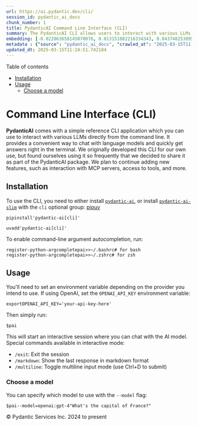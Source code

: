 ```yaml
---
url: https://ai.pydantic.dev/cli/
session_id: pydantic_ai_docs
chunk_number: 1
title: PydanticAI Command Line Interface (CLI)
summary: The PydanticAI CLI allows users to interact with various LLMs directly from the command line, providing a convenient chat and answer retrieval mechanism. Initially developed for internal use, the CLI will continue to evolve with new features, including MCP server interactions and additional tools. Installation requires the pydantic-ai package or the slim version with the 'cli' optional group.
embedding: [-0.022863658145070076, 0.013151882216334343, 0.043740253895521164, -0.04197673127055168, 0.013934288173913956, -0.010966110974550247, -0.018231315538287163, 0.045950863510370255, -0.024850722402334213, 0.03529522940516472, -0.005951878614723682, -0.0769987404346466, 0.0027135845739394426, -0.013810097239911556, -0.018914368003606796, -0.022354472428560257, -0.023099621757864952, 0.038101956248283386, -0.005933249834924936, 0.049701444804668427, 0.024863142520189285, 0.03427685797214508, 0.0006256147753447294, 0.011916176415979862, 0.014157832600176334, -0.0014584740856662393, -0.009891854599118233, 0.01770970970392227, -0.03206624835729599, -0.01021475251764059, -0.00897904671728611, -0.017560681328177452, -0.06413249671459198, -0.018802596256136894, -0.020094187930226326, -0.012077624909579754, -0.003142045345157385, 0.010307895950973034, -0.0105935363098979, 0.0071968985721468925, -0.03360622376203537, -0.03703391179442406, 0.0474163219332695, 0.02749600261449814, -0.07521038502454758, -0.015635712072253227, 0.011891338042914867, 0.008631310425698757, 0.004958346486091614, -0.0010789138032123446, -0.06507635861635208, 0.04371541365981102, -0.029309198260307312, 0.0050204419530928135, -0.007023030426353216, -0.011562230065464973, 0.017622776329517365, 0.00763156870380044, 0.016505053266882896, -0.03191722184419632, 0.008389136753976345, -0.005147738382220268, -0.016542309895157814, 0.046522144228219986, -0.024565082043409348, -0.04423701763153076, -0.0271979421377182, 0.03817647323012352, -0.055339738726615906, -0.0361148938536644, -0.006824323907494545, 0.01749858446419239, -0.06264220178127289, -0.007085125893354416, 0.004129367880523205, -0.043814767152071, -0.031942058354616165, 0.05946289747953415, 0.0037536886520683765, -0.032140765339136124, -0.015486682765185833, 0.013263653963804245, -0.007265203632414341, -0.026974398642778397, -0.006280986126512289, -0.03226495534181595, -0.06408282369375229, 0.04888178035616875, -0.02298785001039505, -0.03328332677483559, -0.002213713712990284, 0.01754826121032238, -0.042150601744651794, 0.013760420493781567, 0.07640261948108673, -0.001508150715380907, 0.016194574534893036, -0.014555245637893677, 0.002583183581009507, 0.010506602004170418, 0.03233947232365608, -0.030650466680526733, -0.018280992284417152, 0.011760937049984932, 0.05044659599661827, 0.019833385944366455, 0.06944789737462997, 0.011369733139872551, 0.002778785303235054, 0.01662924513220787, -0.10531440377235413, 0.01069909892976284, -0.01311462465673685, 0.00018851883942261338, -0.052210114896297455, 0.015287975780665874, 0.021025624126195908, -0.0067373900674283504, 0.004933508113026619, -0.06860339641571045, -0.0018007770413532853, 0.010599746368825436, 0.06244349479675293, 0.01057490799576044, 0.00010216693044640124, -0.012816565111279488, -0.01151876337826252, -0.06254284828901291, -0.030054347589612007, -0.017486166208982468, -0.012127301655709743, 0.02247866429388523, 0.03884710744023323, -0.049800798296928406, -0.007463910151273012, -0.022602856159210205, -0.026775691658258438, 0.006032602861523628, -0.019771289080381393, 0.012642696499824524, 0.01908823661506176, -0.03924452140927315, 0.003433895530179143, 0.02980596385896206, -0.04746599867939949, -0.042249955236911774, -0.041479967534542084, -0.044510241597890854, -0.042200278490781784, 0.034252021461725235, 0.014083318412303925, 0.012704792432487011, 0.010829499922692776, -0.01728745922446251, -0.043789930641651154, 0.027322134003043175, 0.00954411830753088, 0.026999235153198242, -0.010866757482290268, -0.051017876714468, -0.01923726685345173, 0.08067481219768524, -0.04560312628746033, -0.030501436442136765, -0.026105057448148727, 0.02744632586836815, -0.02231721580028534, 0.025682805106043816, -0.036139730364084244, -0.0239565446972847, -0.014480731450021267, 0.006582150235772133, 0.007221736945211887, -0.03211592510342598, 0.013847353868186474, -0.03298526629805565, -0.022950593382120132, -0.002513325773179531, -0.04105771705508232, -0.060108695179224014, -0.045950863510370255, 0.039989668875932693, -0.06924919039011002, -0.015188622288405895, -0.04269704222679138, 0.005417854990810156, -0.026154734194278717, 0.006650455761700869, -0.037182942032814026, 0.02667633816599846, 0.02288849651813507, -0.0128786601126194, 0.05792292580008507, 0.04401347413659096, -0.005175681319087744, 0.023261072114109993, 0.06199640408158302, -0.02632860094308853, 0.04865823686122894, -0.001319534843787551, 0.02108771912753582, 0.05325332283973694, 0.006339977029711008, -0.007693664636462927, 0.010003626346588135, -0.011996900662779808, 0.0038778800517320633, 0.020553696900606155, -0.02185770682990551, -0.041281260550022125, 0.006321348249912262, -0.06368540972471237, 0.010382411070168018, -0.0007680469425395131, -0.028439857065677643, -0.022230282425880432, -0.03360622376203537, -0.018343087285757065, 0.007153431419283152, 0.027272457256913185, -0.0180574469268322, 0.01723778247833252, 0.005566884763538837, -0.012040367349982262, 0.008743083104491234, 0.03740648552775383, 0.03576715663075447, -0.06085384264588356, 0.05300493910908699, -0.006175423040986061, 0.03750583902001381, 0.019423553720116615, 3.340072726132348e-05, 0.035171039402484894, 0.016008285805583, -0.028340503573417664, 0.01969677396118641, 0.010928853414952755, 0.010885386727750301, -0.027694707736372948, 0.041281260550022125, 0.009171543642878532, -0.00021228987316135317, 0.029383713379502296, 0.05300493910908699, -0.000621733779553324, 0.010407249443233013, -0.06542409211397171, 0.04833533987402916, 0.039790961891412735, 0.04473378509283066, -0.003629497019574046, 0.01369832456111908, -0.019671935588121414, -0.007066497579216957, -0.009034932591021061, -0.0240683164447546, 0.02298785001039505, -0.0034401051234453917, -0.01924968510866165, -0.020764822140336037, 0.05792292580008507, -0.005153947975486517, 0.011711260303854942, -0.022304797545075417, -0.006433120463043451, -0.03941838815808296, 0.017635196447372437, -0.07073948532342911, -0.028141798451542854, 0.0486333966255188, 0.012537133879959583, 0.052110761404037476, 0.026005703955888748, 0.006768437568098307, -0.001875291927717626, 0.009103238582611084, 0.0018302724929526448, -0.013052528724074364, 0.021472712978720665, -0.03854904696345329, -0.015511520206928253, 0.02975628711283207, 0.006731180474162102, -0.010879176668822765, 0.031122393906116486, -0.0015391986817121506, -0.03556844964623451, 0.0021485132165253162, 0.004607505165040493, 0.0016858999151736498, 0.02088901400566101, 0.02031773142516613, -0.02313688024878502, 0.017771806567907333, 0.016666501760482788, 0.06040675565600395, 0.003874775255098939, 0.01354929432272911, 0.0548926517367363, 0.0013265206944197416, -0.007494958117604256, 0.009916692972183228, -0.07143495976924896, 0.00844502355903387, 0.04915500432252884, 0.0043622269295156, -0.009829758666455746, 0.03797776624560356, -0.008786549791693687, 0.00046144911902956665, 0.04324348643422127, -0.009159124456346035, -0.02878759428858757, -0.026552146300673485, -0.02729729562997818, 0.02041708491742611, 0.00241707731038332, 0.03268720582127571, 0.009097028523683548, -0.013810097239911556, 0.014567664824426174, 0.006327557843178511, -0.009767662733793259, -0.053849443793296814, 0.07784324139356613, 0.023472197353839874, -0.015672968700528145, -0.015337652526795864, 0.009637261740863323, 0.04783857241272926, -0.0033190182875841856, -0.05459459125995636, 0.06934854388237, 0.026800530031323433, 0.017411651089787483, 0.007352137938141823, 0.036909718066453934, -0.006942305713891983, 0.044982168823480606, -0.04644762724637985, 0.018541794270277023, -0.05653198063373566, 0.03596586361527443, -0.04520571231842041, -0.0077992272563278675, 0.0011456666979938745, 0.027123427018523216, 0.00015824715956114233, 0.009152915328741074, -0.02113739587366581, -0.008637520484626293, 0.023099621757864952, 0.0007307894411496818, 0.022664951160550117, 0.014145414344966412, -0.02149755135178566, -0.04006418213248253, -0.03246366232633591, 0.009482022374868393, -0.05290558561682701, -0.004672705661505461, 0.003281760960817337, 0.01264890655875206, -0.007190688978880644, 0.002887452719733119, -0.005715914536267519, -0.00021054343960713595, -0.022130928933620453, 0.010941272601485252, 0.055190712213516235, -0.04006418213248253, -0.017436489462852478, -0.023583969101309776, -0.0143192820250988, -0.018144380301237106, -0.017833901569247246, 0.012624068185687065, 0.01677827350795269, -0.0017138429684564471, 0.03241398558020592, -0.005271929781883955, 0.010171284899115562, -0.019994834437966347, 0.018082285299897194, -0.0036201828625053167, 0.006259252317249775, 0.007619149517267942, 0.014604922384023666, 0.027371810749173164, 0.09900547564029694, -0.03527039289474487, -0.016542309895157814, 0.008097287267446518, 0.020851755514740944, 0.015287975780665874, 0.01641811802983284, 0.0202183797955513, 0.04873275011777878, -0.0030349302105605602, 0.01223907433450222, -0.0021438561379909515, -0.02462717890739441, 0.008320831693708897, -1.775550663296599e-05, -0.009475813247263432, 0.02509910613298416, -0.008916950784623623, -0.007575682830065489, 0.0250370092689991, 0.048211146146059036, -0.04642279073596001, 0.01198448147624731, 0.003185512498021126, 0.00243725860491395, -0.02580699697136879, 0.01631876640021801, 0.01267374400049448, 0.04875759035348892, 0.006756018381565809, -0.003185512498021126, -0.06562279909849167, -0.019435971975326538, -0.03678552806377411, -0.08196640014648438, 0.08608955889940262, 0.03509652242064476, -0.04478346183896065, -0.0010719280689954758, -0.04125642403960228, 0.03867323696613312, 0.019274523481726646, 0.024093154817819595, -0.018665984272956848, 0.02513636276125908, -0.044361211359500885, -0.0005670118844136596, 0.009519279934465885, 0.028663402423262596, -0.03566780313849449, 0.03412782773375511, -0.0039772335439920425, -0.03099820204079151, 0.0013917211908847094, -0.023434938862919807, -0.0370587483048439, -0.004911774769425392, -0.03884710744023323, -0.009792501106858253, 0.0026965083088725805, -0.015635712072253227, 0.014940239489078522, -0.004939717706292868, 0.03231463208794594, -0.020441923290491104, -0.017461327835917473, 0.05270687863230705, -0.03236430883407593, 0.04244866222143173, -0.005719019565731287, 0.04480829834938049, -0.004082796163856983, 0.0005592499510385096, 0.022652532905340195, -0.036661334335803986, 0.007345928344875574, 0.008122125640511513, 0.006389653775840998, -0.011220703832805157, -0.007010611239820719, -0.010134028270840645, -0.023993801325559616, -0.0067498087882995605, -0.015598454512655735, -0.03924452140927315, -0.042051248252391815, 0.01198448147624731, -0.006706342101097107, -0.05096819996833801, -0.047540511935949326, 0.004169730003923178, 0.018454859033226967, 0.014828466810286045, 0.08112189918756485, -0.00867477711290121, 0.06313896924257278, -0.026055380702018738, 0.010966110974550247, -0.012742049992084503, 0.04053611308336258, -0.016380861401557922, 0.014580084010958672, 0.043591223657131195, -0.013027690351009369, 0.02585667371749878, -0.024192508310079575, -0.0032258746214210987, 0.00550168426707387, -0.016716178506612778, 0.012866240926086903, -0.03278655931353569, 0.014965077862143517, 0.018492117524147034, 0.07764453440904617, 0.011071673594415188, 0.006780856754630804, 0.05141528695821762, -0.03601554036140442, 0.005833896342664957, 0.026701176539063454, -0.05275655537843704, -0.014083318412303925, 0.013064947910606861, 0.013785258866846561, 0.0036419162061065435, 0.05782357230782509, -0.013909449800848961, 0.00810349639505148, 0.03459975868463516, 0.00156869413331151, 0.031172070652246475, 0.002659250982105732, 0.008432604372501373, -0.008916950784623623, 0.017486166208982468, -0.005694181192666292, -0.04376509040594101, -0.03310946002602577, -0.037182942032814026, -0.005784220062196255, 0.011475296691060066, -0.00581216299906373, -0.006445539649575949, -0.006420701276510954, -0.05290558561682701, 0.037182942032814026, -0.013586551882326603, -0.003022511024028063, -0.05330299958586693, -0.015946190804243088, -0.006343081593513489, 0.015772322192788124, -0.0069547249004244804, 0.005051489919424057, 0.004560933448374271, 0.01657956838607788, -0.013300911523401737, 0.00012719928054139018, 0.01800777018070221, 0.011791984550654888, 0.027645032852888107, -0.009246058762073517, 0.005442693363875151, -0.006253042723983526, 0.03529522940516472, 0.01934903860092163, -0.016281507909297943, -0.03375525400042534, 0.06517571210861206, -0.003551877336576581, 0.02170867659151554, -0.016380861401557922, 0.01584683731198311, -0.00332212308421731, 0.011456667445600033, 0.018914368003606796, 0.021745935082435608, -0.04048643633723259, -0.0356181263923645, -0.02498733252286911, -0.008165592327713966, 0.01846727915108204, -0.017573099583387375, 0.04555344954133034, 0.02124916948378086, -0.030253054574131966, -0.006228204816579819, 0.006861581467092037, -0.03089885041117668, 0.015350071713328362, -0.018603889271616936, -0.03740648552775383, 0.025533776730298996, 0.030724981799721718, -0.026999235153198242, -0.011922385543584824, -0.009252267889678478, 0.012574391439557076, -0.012431571260094643, 0.0008328593685291708, 0.01929936185479164, -0.010134028270840645, -0.022441407665610313, -0.0020041405223309994, -0.030451759696006775, -0.0035674013197422028, 0.05191205441951752, -0.008314622566103935, -0.020640630275011063, 0.02580699697136879, 0.008525747805833817, -0.027595356106758118, -0.01641811802983284, 0.039641931653022766, -0.015561196953058243, -0.021472712978720665, 0.005424064584076405, -0.010556278750300407, 0.007557054050266743, -0.020081767812371254, 0.016244251281023026, -0.0038219939451664686, 0.0035891348961740732, -0.032761722803115845, -0.0017324716318398714, 0.0110095776617527, -0.011071673594415188, -0.013375426642596722, 0.020715145394206047, -0.029433390125632286, -0.007203108165413141, -0.002589393174275756, 0.04806211590766907, -0.004467790015041828, 0.009097028523683548, 0.00897904671728611, -0.009090819396078587, -0.04721761494874954, -0.03139561414718628, 0.044510241597890854, -0.006948515307158232, 0.03919484466314316, 0.04798760265111923, 0.006936096120625734, -0.015871675685048103, 0.006433120463043451, 0.016815531998872757, -0.04316897317767143, -0.0012799488613381982, -0.006054336670786142, 0.024490566924214363, 0.0394929014146328, -0.01472911424934864, -0.02169625833630562, 0.0334571935236454, -0.009922902099788189, -0.020292894914746284, 0.001873739529401064, 0.020913852378726006, -0.027669869363307953, -0.004352912772446871, -0.011015787720680237, 0.018591471016407013, -0.0038033651653677225, 0.03293558955192566, -0.003520829603075981, -0.004272188059985638, -0.02216818556189537, 0.002080207923427224, 0.05136561021208763, -0.0563332736492157, -0.014691856689751148, 0.02898629941046238, -0.042001571506261826, -0.011456667445600033, 0.021870126947760582, -0.013934288173913956, 0.032712046056985855, 0.012816565111279488, -0.0009485126938670874, -0.012816565111279488, 0.0293588750064373, 0.02437879517674446, 0.018864691257476807, 0.008898322470486164, -0.010208542458713055, 0.035891350358724594, -0.006662874948233366, -0.017535842955112457, 0.006842952687293291, -0.030029509216547012, 0.024093154817819595, -0.0881263017654419, 0.0143192820250988, 0.04095836356282234, -0.005157053004950285, 0.02087659388780594, 0.006526264362037182, 0.012617858126759529, -0.0006547221564687788, 0.017796644940972328, -0.053700413554906845, 0.001047865953296423, -0.008091077208518982, -0.0010897805914282799, -0.011034416034817696, -0.017262620851397514, 0.03616457059979439, 0.019311781972646713, -0.028961462900042534, -0.020553696900606155, -0.012940756045281887, -0.004169730003923178, -0.001813196111470461, 0.002685641637071967, -0.0068553718738257885, -0.0279182530939579, -0.006371024996042252, 0.024155249819159508, -0.004623029381036758, -0.0375555157661438, 0.02041708491742611, -0.01939871534705162, 0.0493537075817585, -0.037182942032814026, 0.0059115164913237095, -0.009587584994733334, 0.0211870726197958, -0.0009485126938670874, 0.00969935767352581, -0.01615731604397297, -0.0035984492860734463, -0.010649423114955425, -0.0057469625025987625, 0.025210877880454063, -0.038449693471193314, -0.0012403627624735236, 0.00933920219540596, 0.008836226537823677, 0.018504535779356956, 0.007488748524338007, -0.02092627063393593, 0.004896250553429127, -0.019274523481726646, 0.014654599130153656, -0.018280992284417152, -0.030203377828001976, 0.017920836806297302, -0.030004670843482018, 0.0049179838970303535, 0.0021329892333596945, 0.0055234176106750965, -0.03094852715730667, 0.014033641666173935, 0.008457442745566368, -0.02801760658621788, -0.0046820202842354774, 0.039741285145282745, -0.00502975657582283, 0.00034443740150891244, -0.00046377768740057945, 0.008954208344221115, -0.0018690823344513774, 0.004374646116048098, -0.009140496142208576, -0.005433378741145134, -0.030004670843482018, -0.013412684202194214, -0.035022009164094925, 0.04152964428067207, 0.01167400274425745, -0.0038126795552670956, -0.0303275678306818, 0.027322134003043175, -0.0011029759189113975, -0.012866240926086903, 0.055290065705776215, -0.03330816328525543, 0.004886936396360397, -0.025732481852173805, -0.03154464438557625, 0.0173371359705925, 0.005067014135420322, 0.014604922384023666, 0.023732999339699745, -0.04622408375144005, 0.007246574852615595, -0.01369832456111908, 0.01800777018070221, -0.03710842505097389, -0.0174489077180624, 0.008146964013576508, -0.007141012232750654, -0.049800798296928406, 0.043640900403261185, -0.049279194325208664, -0.018901949748396873, -0.038201309740543365, -0.04391412064433098, 0.006768437568098307, -0.06269187480211258, 0.018765337765216827, 0.008159383200109005, -0.016008285805583, 0.015499101020395756, -0.016380861401557922, 0.006141270510852337, -0.08504635095596313, -0.022565599530935287, -0.0038871944416314363, 0.005520313046872616, 0.03233947232365608, 0.002642174484208226, 0.011953433975577354, 0.047441158443689346, 0.00042535594548098743, -0.01738681271672249, 0.01544942520558834, 0.006588359829038382, 9.125165524892509e-05, 0.02113739587366581, 0.005719019565731287, -0.045801833271980286, 0.030600789934396744, -0.021733514964580536, 0.04893145710229874, -0.0035829253029078245, -0.035990700125694275, 0.028340503573417664, 0.01574748381972313, 0.04987531527876854, -0.02519845962524414, -0.017473746091127396, -0.0004098320205230266, 0.048981133848428726, 0.025583453476428986, 0.0007862875354476273, -0.031023040413856506, -0.0020072453189641237, -0.00969935767352581, 0.0010160418460145593, -0.0018535583512857556, 0.05787324905395508, -0.026105057448148727, -0.0029790441039949656, 0.008985256776213646, -0.022652532905340195, -0.028464695438742638, -0.028390180319547653, 0.030973365530371666, 0.004315655212849379, 0.04761502891778946, -0.010916434228420258, -0.012524714693427086, -0.005712809972465038, -0.006625617388635874, -0.006259252317249775, 0.0006791723426431417, 0.05394879728555679, 0.017883578315377235, 0.011239332146942616, 0.026899883523583412, 0.023099621757864952, -0.04038708284497261, 0.022466246038675308, 0.018839852884411812, 0.0293588750064373, 0.009631052613258362, -0.001022251439280808, -0.027719546109437943, 0.009065981023013592, -0.03149496763944626, 0.013946707360446453, 0.006700132507830858, 0.0035053056199103594, -0.05285590887069702, -0.019050978124141693, -0.004970765672624111, 0.01713842898607254, 0.004734801594167948, -0.017622776329517365, 0.007544634863734245, -0.011953433975577354, 0.022689789533615112, 0.037679705768823624, 0.04033740609884262, -0.011543601751327515, 0.022391730919480324, -0.02908565290272236, -0.01364864781498909, 0.02288849651813507, -0.010258219204843044, -0.007252784445881844, -0.0003783960419241339, -0.020653048530220985, 0.020032091066241264, -0.0008196640410460532, 0.010637003928422928, 0.019771289080381393, 0.000903493317309767, -0.022130928933620453, -0.02749600261449814, 0.006358605809509754, -0.008246316574513912, 0.020491600036621094, -0.0027384229470044374, -0.0003541398618835956, 0.046671170741319656, 0.02529781311750412, -0.029011137783527374, 0.005945669021457434, 0.013027690351009369, 0.012450199574232101, -0.016604406759142876, -0.020094187930226326, -0.005377492867410183, 0.026924721896648407, 0.022255120798945427, 0.01918759010732174, -0.015536358579993248, 0.0020382932852953672, -0.012561972253024578, 0.02082691714167595, 0.020342569798231125, 0.010978530161082745, -0.02836534194648266, -0.006097803357988596, 0.014393797144293785, -0.004924193490296602, -0.02545926161110401, 0.003936870954930782, 0.0032413986045867205, -0.006414491683244705, -0.012475037947297096, -0.011388362385332584, -0.0032755513675510883, -0.018045026808977127, 0.023025106638669968, 0.012468828819692135, -0.026403116062283516, 0.015946190804243088, -0.005697285756468773, -0.027744384482502937, 0.033631063997745514, -0.039790961891412735, 0.012381894513964653, -0.017076333984732628, -0.0060294982977211475, 0.004557828884571791, -0.00016047872486524284, -0.0063523962162435055, -0.012139720842242241, 0.013574132695794106, 0.010668051429092884, -0.03318397328257561, -0.0014553694054484367, 0.0024652015417814255, 0.03206624835729599, 0.00555446557700634, -0.0036201828625053167, 0.04945306107401848, -0.017063913866877556, 0.018206477165222168, 0.004269083496183157, -0.04612473025918007, 0.007308670785278082, -0.0029681771993637085, -0.007221736945211887, 0.0054085408337414265, 0.010090560652315617, 0.01084812916815281, 0.032861076295375824, -0.01580958068370819, -0.022689789533615112, 0.01311462465673685, -0.01769729144871235, 0.013164300471544266, 0.016765855252742767, 0.05673068389296532, 0.0052439868450164795, -0.011686421930789948, 0.02134852111339569, 0.07272655516862869, 0.044510241597890854, 0.011084092780947685, 0.0026188886258751154, 0.03288591280579567, -0.01074877567589283, 0.028191475197672844, 0.013201558031141758, 0.018492117524147034, 0.030675305053591728, -0.014393797144293785, 0.005107376258820295, -0.016964562237262726, -0.006638036575168371, -0.006619407795369625, 0.030973365530371666, -0.01136352401226759, -0.016293928027153015, 0.046919554471969604, -0.005573094356805086, -0.000672574678901583, 0.06994466483592987, -0.003027168335393071, -0.03047659806907177, 0.028439857065677643, 0.003551877336576581, 0.04853404685854912, -0.006501425988972187, -0.017262620851397514, -0.01851695589721203, 0.008507118560373783, -0.029632097110152245, -0.03653714433312416, 0.0353945828974247, 0.00747632933780551, -0.03986547887325287, -0.004182149190455675, -0.007314880378544331, -0.011195865459740162, -0.012754469178617, -0.007954467087984085, -0.029731448739767075, 0.0023705055937170982, -0.025335069745779037, -0.021572066470980644, -0.03551877290010452, -0.01928694359958172, -0.0007047868566587567, 0.007290042005479336, -0.018964044749736786, -0.007612939924001694, 0.0034494195133447647, 0.004126263316720724, 0.024043478071689606, 0.004688229877501726, 0.0032662369776517153, 0.014977497048676014, -0.030054347589612007, -0.0013560161460191011, 0.012903498485684395, 0.0094447648152709, 0.026949560269713402, -0.024850722402334213, 0.026105057448148727, -0.011276589706540108, 0.029830802232027054, 0.01836792565882206, 0.006569731514900923, -0.011077883653342724, 0.02047918178141117, 0.03057595156133175, 0.01264890655875206, 0.04329316318035126, -0.001397154526785016, -0.03479846194386482, 0.0009291077731177211, 0.01120828464627266, 0.01595861092209816, -0.014642179943621159, 0.04818630963563919, 0.0034990960266441107, 0.0380522795021534, 0.006389653775840998, 0.0037598982453346252, -0.012617858126759529, -0.04058578982949257, 0.06855371594429016, 0.016542309895157814, -0.019870642572641373, -0.008997675031423569, -0.03648746758699417, 0.009264687076210976, -0.011475296691060066, 0.02545926161110401, 0.022106090560555458, -0.02052885852754116, 0.023571550846099854, -0.005936354398727417, -0.0031467026565223932, -0.020441923290491104, 0.008798968978226185, -0.027421487495303154, 0.005743857938796282, -0.016691340133547783, -0.008283574134111404, -0.02119949273765087, 0.0047006490640342236, -0.004331178963184357, 0.0064393300563097, 0.004703753627836704, 0.013462360948324203, -0.0036419162061065435, -0.028439857065677643, 0.00034967673127539456, -0.035990700125694275, 0.036363277584314346, 0.04406315088272095, 0.004089005757123232, 0.005355759058147669, 0.00316843600012362, -0.00545200752094388, -0.009003885090351105, 0.024565082043409348, -0.0009438555571250618, -0.033432357013225555, 0.026353439316153526, 0.020255636423826218, -0.007141012232750654, -0.018343087285757065, -0.014443473890423775, -0.011326266452670097, 0.018616309389472008, -0.04063546285033226, 0.0024931447114795446, 0.026800530031323433, -0.04152964428067207, -0.004778268747031689, 0.009506860747933388, -0.0017309192335233092, 0.002830014331266284, 0.020553696900606155, -0.035841673612594604, -0.011922385543584824, -0.00033104800968430936, -0.014604922384023666, 0.037282295525074005, 0.04080933332443237, -0.007445281371474266, -0.001210091053508222, -0.006420701276510954, -0.025359908118844032, -0.006259252317249775, 0.02154722809791565, 0.02831566520035267, -0.03628876060247421, 0.03243882581591606, -0.0014879696536809206, -0.02744632586836815, 0.025235716253519058, -0.05747583508491516, -0.03422718122601509, -0.06651698052883148, -0.006526264362037182, -0.0030380350071936846, -0.03397879749536514, 0.00720931775867939, -0.009804920293390751, 0.00700440164655447, -0.006917467340826988, 0.003927556797862053, 0.012990432791411877, 0.02580699697136879, -0.02560829184949398, 0.0026049171574413776, -0.015225879848003387, 0.06095319613814354, -0.0025521356146782637, -0.005855630151927471, 0.014381377957761288, 0.02816663682460785, 0.018641147762537003, -0.004725487437099218, 0.029259521514177322, -0.028092121705412865, -0.024602340534329414, -0.030650466680526733, 0.017026657238602638, 0.03586651012301445, -0.0023549816105514765, 0.010401039384305477, -0.00887348409742117, 0.009332992136478424, -0.013760420493781567, 0.03623908385634422, 0.0014010355807840824, -0.002103493781760335, -0.004973870236426592, -0.003638811409473419, -0.02124916948378086, 0.026999235153198242, 0.006253042723983526, 0.018864691257476807, -0.018430020660161972, 0.0002388746215729043, 0.026452792808413506, 0.021485133096575737, -0.06085384264588356, 0.004340493585914373, -0.006613198202103376, -0.008761711418628693, 0.012021739035844803, 0.014828466810286045, 0.0010168181033805013, 0.014480731450021267, 0.0020041405223309994, 0.03864840045571327, 0.0017448908183723688, -0.00805381964892149, -0.01908823661506176, 0.00606675585731864, -0.009842177852988243, -0.008736873045563698, -0.026552146300673485, 0.007432862184941769, 0.03196689859032631, -0.011289008893072605, 0.015225879848003387, 0.018243733793497086, -0.014890562742948532, -0.023174136877059937, 0.02585667371749878, 0.019224846735596657, 0.026403116062283516, 0.022491084411740303, 0.02473895065486431, -0.047540511935949326, 0.04341735318303108, -0.016952142119407654, 0.0264776311814785, 0.003303494304418564, -0.03566780313849449, 0.0021019414998590946, 0.013089786283671856, -0.01687762700021267, 0.03812679648399353, -0.009587584994733334, 0.023683322593569756, -0.00938887894153595, 0.010171284899115562, 0.029830802232027054, 0.026825368404388428, -0.0007102202507667243, -0.01728745922446251, 0.02903597615659237, 0.021894965320825577, 0.021025624126195908, 0.0045795622281730175, -0.002617336343973875, 0.01369832456111908, -0.031991735100746155, -0.04900597408413887, -0.003350066253915429, -0.00023402339138556272, 0.007538425270467997, 0.03147013112902641, -0.0018287200946360826, 0.007010611239820719, -0.001422769040800631, 0.04048643633723259, -0.002080207923427224, 0.02452782541513443, -0.02375783771276474, 0.029483066871762276, 0.010146447457373142, 0.004095215350389481, -0.006426910869777203, -0.02396896295249462, -0.036512307822704315, 0.009823549538850784, 0.012605438940227032, -0.007892371155321598, 0.009680728428065777, -0.04108255356550217, -0.0005798191414214671, 0.012611648999154568, 0.011903757229447365, -0.0005091852508485317, 0.032091088593006134, -0.018653566017746925, 0.009842177852988243, -0.012965594418346882, -0.006305824499577284, 0.042150601744651794, -0.02051643840968609, -0.03392912447452545, 0.020243218168616295, -0.004275293089449406, -0.0028144903481006622, 0.015052012167870998, -0.007103754673153162, 0.023174136877059937, 0.013263653963804245, -0.008712034672498703, 0.013499617576599121, 0.011326266452670097, -0.03869807720184326, 0.0028315666131675243, -0.0037040121387690306, -0.007141012232750654, -0.012326007708907127, -0.002957310527563095, -0.007283832412213087, -0.02709858864545822, -0.029830802232027054, 0.024093154817819595, -0.016641663387417793, 0.03879743069410324, 0.004778268747031689, -0.028961462900042534, 0.0019311781506985426, -0.0068553718738257885, 0.010649423114955425, 0.025012170895934105, -0.006271671503782272, -0.009693147614598274, -0.013661067001521587, -0.0020181122235953808, 0.021423036232590675, 0.011804403737187386, 0.011295218952000141, -0.03474878519773483, 0.00550478883087635, -0.013437522575259209, -0.021174654364585876, -0.016306346282362938, 0.0068553718738257885, -0.022379310801625252, -0.04155448079109192, -0.013772839680314064, 0.0031917220912873745, 0.017933255061507225, 0.016865208745002747, 0.002103493781760335, -0.011798194609582424, -0.02242898754775524, 0.006979563273489475, 0.0017604148015379906, -0.0128786601126194, -0.016331184655427933, 0.04967660829424858, -0.017560681328177452, -0.011493925005197525, 0.007910999469459057, -0.017126010730862617, -0.009407507255673409, -0.01616973616182804, 5.6565357226645574e-05, 0.01815680041909218, -0.012742049992084503, -0.0090287234634161, 0.025782158598303795, -0.014878143556416035, 0.00013040109479334205, -0.014306862838566303, -0.015474263578653336, -0.0164802148938179, 0.005895992275327444, -0.008271154947578907, -0.014393797144293785, 0.00747632933780551, 0.02113739587366581, -0.008910741657018661, -0.021509971469640732, 0.0262292493134737, -0.006880210246890783, -0.013077367097139359, 0.013524455949664116, -0.01223907433450222, 0.020404666662216187, -0.020504020154476166, 0.022590437904000282, 0.02191980369389057, 0.010556278750300407, -0.022565599530935287, 0.008848645724356174, -0.014803629368543625, -0.015821998938918114, -0.030153701081871986, -0.00045213475823402405, 0.0017324716318398714, 0.007693664636462927, 0.009171543642878532, -0.018566632643342018, 0.018280992284417152, -0.03318397328257561, -0.010258219204843044, 0.0011464429553598166, 0.01882743462920189, 0.0018613203428685665, 0.025359908118844032, 0.009730405174195766, 0.02637827768921852, -0.006923676934093237, -0.0009197934414260089, 0.0006690818117931485, 0.009842177852988243, -0.02426702342927456, 0.004716172814369202, 0.011791984550654888, -0.032910753041505814, -0.013474780134856701, 0.005073223728686571, 0.0015958610456436872, 0.04329316318035126, -0.0028175951447337866, -0.010512812063097954, 0.015399748459458351, 0.002845538081601262, 0.0006962487241253257, -0.017026657238602638, -0.02437879517674446, 0.0017774910666048527, -0.006588359829038382, -0.02816663682460785, 0.0029542057309299707, 0.02990531735122204, 0.019200008362531662, -0.011556020937860012, -0.007370766717940569, 0.005178786348551512, -0.014157832600176334, -0.01182924211025238, 0.016703758388757706, 0.011084092780947685, 0.0128786601126194, -0.02637827768921852, 0.006339977029711008, 0.019510487094521523, -0.017076333984732628, 0.015548777766525745, 0.03581683337688446, -0.02446572855114937, -0.022615276277065277, -0.042821235954761505, -0.0010338943684473634, 0.020181121304631233, -0.00477205915376544, 0.007451490964740515, 0.003551877336576581, 0.02524813637137413, 0.0036326018162071705, -0.002145408419892192, 0.010730147361755371, 0.023012688383460045, -0.022913334891200066, 0.009308154694736004, 0.028340503573417664, -0.017262620851397514, -0.0164802148938179, -0.0020056930370628834, 0.04423701763153076, 0.009382668882608414, -0.005765591282397509, 0.012462618760764599, 0.0038126795552670956, 0.04319380968809128, 0.009786291979253292, 0.019411133602261543, -0.017771806567907333, 0.017014237120747566, 0.041380614042282104, 0.02067788690328598, -0.003691592952236533, -0.014604922384023666, 0.013524455949664116, -0.007886161096394062, -0.025782158598303795, 0.03469910845160484, 0.00659456942230463, 0.02401863969862461, 0.04838501662015915, 0.014431054703891277, 0.04816146939992905, -0.06681503355503082, 0.003303494304418564, 0.04003934562206268, 0.014580084010958672, 0.03052627481520176, 0.026154734194278717, 0.027669869363307953, 0.017871160060167313, 0.005197415128350258, 0.020230798050761223, -0.005172576755285263, -0.00371332629583776, 0.022354472428560257, 0.005110480822622776, 0.016765855252742767, -0.017200525850057602, 0.029830802232027054, 0.03298526629805565, -0.010003626346588135, 0.010891595855355263, 0.02898629941046238, -0.007706083822995424, 0.005843210965394974, 0.02396896295249462, 0.040709979832172394, 0.02011902630329132, -0.0044584753923118114, -0.02010660618543625, -0.006830533500760794, 0.015238299034535885, 0.019212428480386734, 0.00923363957554102, -0.03857388719916344, 0.00029767153318971395, -0.014915401116013527, -0.021100139245390892, -0.008556795306503773, 0.03221527859568596, -0.004706858657300472, 0.012655115686357021, -0.003443209920078516, -0.003331437474116683, 0.021274007856845856, 0.03278655931353569, -0.00836429838091135, 0.02359638921916485, -0.036462631076574326, 0.009003885090351105, -0.02349703572690487, -0.012257702648639679, -0.027421487495303154, -0.002752394415438175, -0.019684355705976486, -0.0014980601845309138, -0.023770255967974663, 0.016803111881017685, 0.00828978419303894, 0.038300663232803345, -0.03437621146440506, -0.006346186622977257, 0.013623809441924095, -0.0020817602053284645, -0.010742566548287868, -0.0021081510931253433, 0.06830533593893051, -0.031370777636766434, -0.008302203379571438, -0.009326783008873463, -0.009568956680595875, 0.015896514058113098, 0.03400363773107529, -0.026825368404388428, 0.02955758199095726, -0.015076850540935993, 0.034922655671834946, -0.003381113987416029, 0.04306961968541145, 0.01400880329310894, -0.022180605679750443, 0.006445539649575949, -0.014517988078296185]
metadata : {"source": "pydantic_ai_docs", "crawled_at": "2025-03-15T11:24:51.740673", "url_path": "/cli/", "chunk_size": 2015}
updated_dt: 2025-03-15T11:24:51.742184
---
```

Table of contents 
  * [ Installation  ](https://ai.pydantic.dev/cli/#installation)
  * [ Usage  ](https://ai.pydantic.dev/cli/#usage)
    * [ Choose a model  ](https://ai.pydantic.dev/cli/#choose-a-model)


# Command Line Interface (CLI)
**PydanticAI** comes with a simple reference CLI application which you can use to interact with various LLMs directly from the command line. It provides a convenient way to chat with language models and quickly get answers right in the terminal.
We originally developed this CLI for our own use, but found ourselves using it so frequently that we decided to share it as part of the PydanticAI package.
We plan to continue adding new features, such as interaction with MCP servers, access to tools, and more.
## Installation
To use the CLI, you need to either install [`pydantic-ai`](https://ai.pydantic.dev/install/), or install [`pydantic-ai-slim`](https://ai.pydantic.dev/install/#slim-install) with the `cli` optional group:
[pip](https://ai.pydantic.dev/cli/#__tabbed_1_1)[uv](https://ai.pydantic.dev/cli/#__tabbed_1_2)
```
pipinstall'pydantic-ai[cli]'

```

```
uvadd'pydantic-ai[cli]'

```

To enable command-line argument autocompletion, run:
```
register-python-argcompletepai>>~/.bashrc# for bash
register-python-argcompletepai>>~/.zshrc# for zsh

```

## Usage
You'll need to set an environment variable depending on the provider you intend to use.
If using OpenAI, set the `OPENAI_API_KEY` environment variable:
```
exportOPENAI_API_KEY='your-api-key-here'

```

Then simply run:
```
$pai

```

This will start an interactive session where you can chat with the AI model. Special commands available in interactive mode:
  * `/exit`: Exit the session
  * `/markdown`: Show the last response in markdown format
  * `/multiline`: Toggle multiline input mode (use Ctrl+D to submit)


### Choose a model
You can specify which model to use with the `--model` flag:
```
$pai--model=openai:gpt-4"What's the capital of France?"

```

© Pydantic Services Inc. 2024 to present